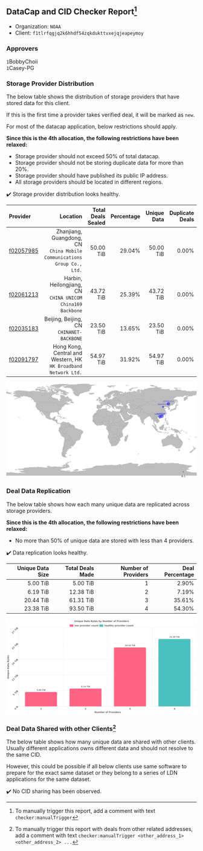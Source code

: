 ## DataCap and CID Checker Report[^1]
 - Organization: `NOAA`
 - Client: `f1tlrfqgjq2k6hhdf54zqkdukttvxejqjeapeymoy`
### Approvers
`1`BobbyChoii<br/>`1`Casey-PG

### Storage Provider Distribution
The below table shows the distribution of storage providers that have stored data for this client.

If this is the first time a provider takes verified deal, it will be marked as `new`.

For most of the datacap application, below restrictions should apply.

**Since this is the 4th allocation, the following restrictions have been relaxed:**
 - Storage provider should not exceed 50% of total datacap.
 - Storage provider should not be storing duplicate data for more than 20%.
 - Storage provider should have published its public IP address.
 - All storage providers should be located in different regions.

✔️ Storage provider distribution looks healthy.

| Provider                                              |                                                                   Location | Total Deals Sealed | Percentage | Unique Data | Duplicate Deals |
| :---------------------------------------------------- | -------------------------------------------------------------------------: | -----------------: | ---------: | ----------: | --------------: |
| [f02057985](https://filfox.info/en/address/f02057985) | Zhanjiang, Guangdong, CN<br/>`China Mobile Communications Group Co., Ltd.` |          50.00 TiB |     29.04% |   50.00 TiB |           0.00% |
| [f02061213](https://filfox.info/en/address/f02061213) |              Harbin, Heilongjiang, CN<br/>`CHINA UNICOM China169 Backbone` |          43.72 TiB |     25.39% |   43.72 TiB |           0.00% |
| [f02035183](https://filfox.info/en/address/f02035183) |                               Beijing, Beijing, CN<br/>`CHINANET-BACKBONE` |          23.50 TiB |     13.65% |   23.50 TiB |           0.00% |
| [f02091797](https://filfox.info/en/address/f02091797) |         Hong Kong, Central and Western, HK<br/>`HK Broadband Network Ltd.` |          54.97 TiB |     31.92% |   54.97 TiB |           0.00% |

<img src="https://raw.githubusercontent.com/data-preservation-programs/filplus-checker-assets/main/filecoin-project/filecoin-plus-large-datasets/issues/1862/1681103065762.png"/>

### Deal Data Replication
The below table shows how each many unique data are replicated across storage providers.


**Since this is the 4th allocation, the following restrictions have been relaxed:**
- No more than 50% of unique data are stored with less than 4 providers.

✔️ Data replication looks healthy.

| Unique Data Size | Total Deals Made | Number of Providers | Deal Percentage |
| ---------------: | ---------------: | ------------------: | --------------: |
|         5.00 TiB |         5.00 TiB |                   1 |           2.90% |
|         6.19 TiB |        12.38 TiB |                   2 |           7.19% |
|        20.44 TiB |        61.31 TiB |                   3 |          35.61% |
|        23.38 TiB |        93.50 TiB |                   4 |          54.30% |

<img src="https://raw.githubusercontent.com/data-preservation-programs/filplus-checker-assets/main/filecoin-project/filecoin-plus-large-datasets/issues/1862/1681103066726.png"/>

### Deal Data Shared with other Clients[^3]
The below table shows how many unique data are shared with other clients.
Usually different applications owns different data and should not resolve to the same CID.

However, this could be possible if all below clients use same software to prepare for the exact same dataset or they belong to a series of LDN applications for the same dataset.

✔️ No CID sharing has been observed.

[^1]: To manually trigger this report, add a comment with text `checker:manualTrigger`

[^2]: Deals from those addresses are combined into this report as they are specified with `checker:manualTrigger`

[^3]: To manually trigger this report with deals from other related addresses, add a comment with text `checker:manualTrigger <other_address_1> <other_address_2> ...`
